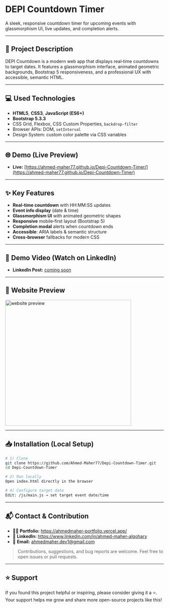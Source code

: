 # DEPI Countdown Timer

A sleek, responsive countdown timer for upcoming events with glassmorphism UI, live updates, and completion alerts.

---

## 📄 Project Description
DEPI Countdown is a modern web app that displays real‑time countdowns to target dates. It features a glassmorphism interface, animated geometric backgrounds, Bootstrap 5 responsiveness, and a professional UX with accessible, semantic HTML.

---

## 💻 Used Technologies
- **HTML5**, **CSS3**, **JavaScript (ES6+)**
- **Bootstrap 5.3.3**
- CSS Grid, Flexbox, CSS Custom Properties, `backdrop-filter`
- Browser APIs: DOM, `setInterval`
- Design System: custom color palette via CSS variables

---

## 🌐 Demo (Live Preview)
- **Live:** [https://ahmed-maher77.github.io/Depi-Countdown-Timer/](https://ahmed-maher77.github.io/Depi-Countdown-Timer)

---

## ✨ Key Features
- **Real‑time countdown** with HH:MM:SS updates
- **Event info display** (date & time)
- **Glassmorphism UI** with animated geometric shapes
- **Responsive** mobile‑first layout (Bootstrap 5)
- **Completion modal** alerts when countdown ends
- **Accessible**: ARIA labels & semantic structure
- **Cross‑browser** fallbacks for modern CSS

---

## 🎥 Demo Video (Watch on LinkedIn)
- **LinkedIn Post:** [coming soon]()

---

## 👀 Website Preview
<a href="https://ahmed-maher77.github.io/Depi-Countdown-Timer/" title="demo">
  <img src="uploaded-img-on-github-readme" alt="website preview" width="400">
</a>

---

## 📥 Installation (Local Setup)

```bash
# 1) Clone
git clone https://github.com/Ahmed-Maher77/Depi-Countdown-Timer.git
cd Depi-Countdown-Timer

# 2) Run locally
Open index.html directly in the browser

# 4) Configure target date
Edit: /js/main.js → set target event date/time
```

---

## 📬 Contact & Contribution
- 🧑‍💻 **Portfolio:** <a href="https://ahmedmaher-portfolio.vercel.app/" title="See My Portfolio">https://ahmedmaher-portfolio.vercel.app/</a>
- 🔗 **LinkedIn:** <a href="https://www.linkedin.com/in/ahmed-maher-algohary" title="Contact via LinkedIn">https://www.linkedin.com/in/ahmed-maher-algohary</a>
- 📧 **Email:** <a href="mailto:ahmedmaher.dev1@gmail.com" title="Contact via Email">ahmedmaher.dev1@gmail.com</a>

> Contributions, suggestions, and bug reports are welcome. Feel free to open issues or pull requests.

---

## ⭐ Support

If you found this project helpful or inspiring, please consider giving it a ⭐. Your support helps me grow and share more open-source projects like this!
